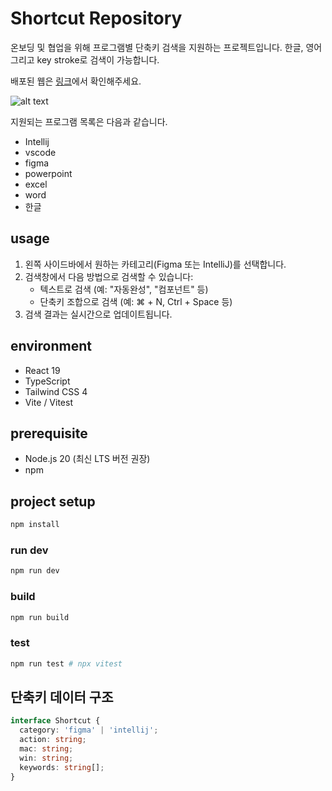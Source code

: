 # Shortcut Repository

온보딩 및 협업을 위해 프로그램별 단축키 검색을 지원하는 프로젝트입니다. 한글, 영어 그리고 key stroke로 검색이 가능합니다.

배포된 웹은 [링크](https://shortcut-cheatsheet.vercel.app/)에서 확인해주세요.

![alt text](../docs/demo.png)

지원되는 프로그램 목록은 다음과 같습니다.

- Intellij
- vscode
- figma
- powerpoint
- excel
- word
- 한글

## usage

1. 왼쪽 사이드바에서 원하는 카테고리(Figma 또는 IntelliJ)를 선택합니다.
2. 검색창에서 다음 방법으로 검색할 수 있습니다:
   - 텍스트로 검색 (예: "자동완성", "컴포넌트" 등)
   - 단축키 조합으로 검색 (예: ⌘ + N, Ctrl + Space 등)
3. 검색 결과는 실시간으로 업데이트됩니다.

## environment

- React 19
- TypeScript
- Tailwind CSS 4
- Vite / Vitest

## prerequisite

- Node.js 20 (최신 LTS 버전 권장)
- npm

## project setup

```sh
npm install
```

### run dev

```sh
npm run dev
```

### build

```sh
npm run build
```

### test

```sh
npm run test # npx vitest
```

## 단축키 데이터 구조

```typescript
interface Shortcut {
  category: 'figma' | 'intellij';
  action: string;
  mac: string;
  win: string;
  keywords: string[];
}
```
